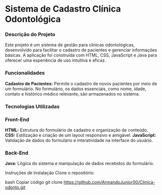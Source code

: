 # Sistema de Cadastro Clínica Odontológica

### Descrição do Projeto
Este projeto é um sistema de gestão para clínicas odontológicas, desenvolvido para facilitar o cadastro de pacientes e gerenciar informações básicas. A aplicação foi construída com HTML, CSS, JavaScript e Java para oferecer uma experiência de uso intuitiva e eficaz.

### Funcionalidades
**Cadastro de Pacientes:** Permite o cadastro de novos pacientes por meio de um formulário. No formulário, os dados essenciais, como nome, idade, contato e histórico médico relevante, são armazenados no sistema.

### Tecnologias Utilizadas
### Front-End
**HTML:** Estrutura do formulário de cadastro e organização de conteúdo.
**CSS:** Estilização e criação de um layout responsivo e amigável.
**JavaScript:** Validação de dados do formulário e interatividade na interface do usuário.

### Back-End
**Java:** Lógica do sistema e manipulação de dados recebidos do formulário.

Instruções de Instalação
Clone o repositório:

bash
Copiar código
git clone https://github.com/ArmandoJunior00/Clinica-odonto.git

